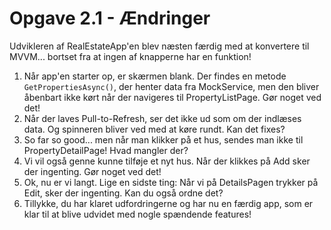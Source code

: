 # Opgave 2.1 - Ændringer

Udvikleren af RealEstateApp'en blev næsten færdig med at konvertere til MVVM... bortset fra at ingen af knapperne har en funktion!

1. Når app'en starter op, er skærmen blank. Der findes en metode `GetPropertiesAsync()`, der henter data fra MockService, men den bliver åbenbart ikke kørt når der navigeres til PropertyListPage. Gør noget ved det!
2. Når der laves Pull-to-Refresh, ser det ikke ud som om der indlæses data. Og spinneren bliver ved med at køre rundt. Kan det fixes?
3. So far so good... men når man klikker på et hus, sendes man ikke til PropertyDetailPage! Hvad mangler der?
4. Vi vil også genne kunne tilføje et nyt hus. Når der klikkes på Add sker der ingenting. Gør noget ved det!
5. Ok, nu er vi langt. Lige en sidste ting: Når vi på DetailsPagen trykker på Edit, sker der ingenting. Kan du også ordne det?
6. Tillykke, du har klaret udfordringerne og har nu en færdig app, som er klar til at blive udvidet med nogle spændende features!
